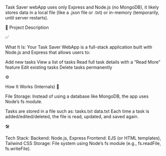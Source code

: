 Task Saver webApp uses only Express and Node.js (no MongoDB), it likely stores data in a local file (like a .json file or .txt) or in-memory (temporarily, until server restarts).

🧾 Project Description

✅ 

What It Is:
Your Task Saver WebApp is a full-stack application built with Node.js and Express that allows users to:

Add new tasks
View a list of tasks
Read full task details with a “Read More” feature
Edit existing tasks
Delete tasks permanently

⚙️

How It Works (Internals)
📁

File Storage:
Instead of using a database like MongoDB, the app uses Node’s fs module.

Tasks are stored in a file such as:
tasks.txt
data.txt
Each time a task is added/edited/deleted, the file is read, updated, and saved again.

🛠️ 

Tech Stack:
Backend: Node.js, Express
Frontend: EJS (or HTML templates), Tailwind CSS
Storage: File system using Node’s fs module (e.g., fs.readFile, fs.writeFile).
